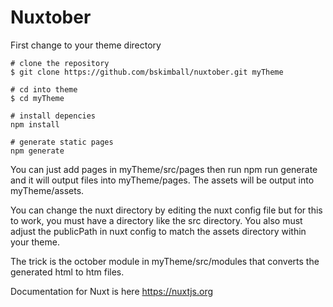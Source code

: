 # Nuxtober

First change to your theme directory

```
# clone the repository
$ git clone https://github.com/bskimball/nuxtober.git myTheme

# cd into theme
$ cd myTheme

# install depencies
npm install

# generate static pages
npm generate
```

You can just add pages in myTheme/src/pages then run npm run generate and it will output files into myTheme/pages. The assets will be output into myTheme/assets.

You can change the nuxt directory by editing the nuxt config file but for this to work, you must have a directory like the src directory. You also must adjust the publicPath in nuxt config to match the assets directory within your theme. 

The trick is the october module in myTheme/src/modules that converts the generated html to htm files.

Documentation for Nuxt is here https://nuxtjs.org

